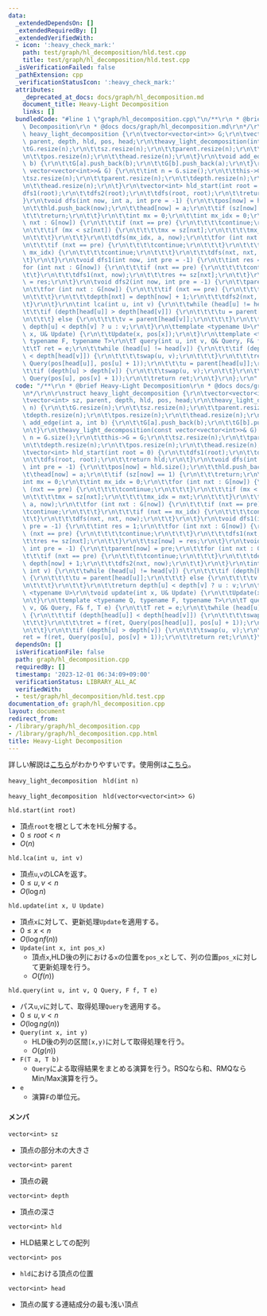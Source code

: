 ```yaml
---
data:
  _extendedDependsOn: []
  _extendedRequiredBy: []
  _extendedVerifiedWith:
  - icon: ':heavy_check_mark:'
    path: test/graph/hl_decomposition/hld.test.cpp
    title: test/graph/hl_decomposition/hld.test.cpp
  _isVerificationFailed: false
  _pathExtension: cpp
  _verificationStatusIcon: ':heavy_check_mark:'
  attributes:
    _deprecated_at_docs: docs/graph/hl_decomposition.md
    document_title: Heavy-Light Decomposition
    links: []
  bundledCode: "#line 1 \"graph/hl_decomposition.cpp\"\n/**\r\n * @brief Heavy-Light\
    \ Decomposition\r\n * @docs docs/graph/hl_decomposition.md\r\n*/\r\n\r\nstruct\
    \ heavy_light_decomposition {\r\n\tvector<vector<int>> G;\r\n\tvector<int> sz,\
    \ parent, depth, hld, pos, head;\r\n\theavy_light_decomposition(int n) {\r\n\t\
    \tG.resize(n);\r\n\t\tsz.resize(n);\r\n\t\tparent.resize(n);\r\n\t\tdepth.resize(n);\r\
    \n\t\tpos.resize(n);\r\n\t\thead.resize(n);\r\n\t}\r\n\tvoid add_edge(int a, int\
    \ b) {\r\n\t\tG[a].push_back(b);\r\n\t\tG[b].push_back(a);\r\n\t}\r\n\theavy_light_decomposition(const\
    \ vector<vector<int>>& G) {\r\n\t\tint n = G.size();\r\n\t\tthis->G = G;\r\n\t\
    \tsz.resize(n);\r\n\t\tparent.resize(n);\r\n\t\tdepth.resize(n);\r\n\t\tpos.resize(n);\r\
    \n\t\thead.resize(n);\r\n\t}\r\n\tvector<int> hld_start(int root = 0) {\r\n\t\t\
    dfs1(root);\r\n\t\tdfs2(root);\r\n\t\tdfs(root, root);\r\n\t\treturn hld;\r\n\t\
    }\r\n\tvoid dfs(int now, int a, int pre = -1) {\r\n\t\tpos[now] = hld.size();\r\
    \n\t\thld.push_back(now);\r\n\t\thead[now] = a;\r\n\t\tif (sz[now] == 1) {\r\n\
    \t\t\treturn;\r\n\t\t}\r\n\t\tint mx = 0;\r\n\t\tint mx_idx = 0;\r\n\t\tfor (int\
    \ nxt : G[now]) {\r\n\t\t\tif (nxt == pre) {\r\n\t\t\t\tcontinue;\r\n\t\t\t}\r\
    \n\t\t\tif (mx < sz[nxt]) {\r\n\t\t\t\tmx = sz[nxt];\r\n\t\t\t\tmx_idx = nxt;\r\
    \n\t\t\t}\r\n\t\t}\r\n\t\tdfs(mx_idx, a, now);\r\n\t\tfor (int nxt : G[now]) {\r\
    \n\t\t\tif (nxt == pre) {\r\n\t\t\t\tcontinue;\r\n\t\t\t}\r\n\t\t\tif (nxt ==\
    \ mx_idx) {\r\n\t\t\t\tcontinue;\r\n\t\t\t}\r\n\t\t\tdfs(nxt, nxt, now);\r\n\t\
    \t}\r\n\t}\r\n\tvoid dfs1(int now, int pre = -1) {\r\n\t\tint res = 1;\r\n\t\t\
    for (int nxt : G[now]) {\r\n\t\t\tif (nxt == pre) {\r\n\t\t\t\tcontinue;\r\n\t\
    \t\t}\r\n\t\t\tdfs1(nxt, now);\r\n\t\t\tres += sz[nxt];\r\n\t\t}\r\n\t\tsz[now]\
    \ = res;\r\n\t}\r\n\tvoid dfs2(int now, int pre = -1) {\r\n\t\tparent[now] = pre;\r\
    \n\t\tfor (int nxt : G[now]) {\r\n\t\t\tif (nxt == pre) {\r\n\t\t\t\tcontinue;\r\
    \n\t\t\t}\r\n\t\t\tdepth[nxt] = depth[now] + 1;\r\n\t\t\tdfs2(nxt, now);\r\n\t\
    \t}\r\n\t}\r\n\tint lca(int u, int v) {\r\n\t\twhile (head[u] != head[v]) {\r\n\
    \t\t\tif (depth[head[u]] > depth[head[v]]) {\r\n\t\t\t\tu = parent[head[u]];\r\
    \n\t\t\t} else {\r\n\t\t\t\tv = parent[head[v]];\r\n\t\t\t}\r\n\t\t}\r\n\t\treturn\
    \ depth[u] < depth[v] ? u : v;\r\n\t}\r\n\ttemplate <typename U>\r\n\tvoid update(int\
    \ x, U& Update) {\r\n\t\tUpdate(x, pos[x]);\r\n\t}\r\n\ttemplate <typename Q,\
    \ typename F, typename T>\r\n\tT query(int u, int v, Q& Query, F& f, T e) {\r\n\
    \t\tT ret = e;\r\n\t\twhile (head[u] != head[v]) {\r\n\t\t\tif (depth[head[u]]\
    \ < depth[head[v]]) {\r\n\t\t\t\tswap(u, v);\r\n\t\t\t}\r\n\t\t\tret = f(ret,\
    \ Query(pos[head[u]], pos[u] + 1));\r\n\t\t\tu = parent[head[u]];\r\n\t\t}\r\n\
    \t\tif (depth[u] > depth[v]) {\r\n\t\t\tswap(u, v);\r\n\t\t}\r\n\t\tret = f(ret,\
    \ Query(pos[u], pos[v] + 1));\r\n\t\treturn ret;\r\n\t}\r\n};\r\n"
  code: "/**\r\n * @brief Heavy-Light Decomposition\r\n * @docs docs/graph/hl_decomposition.md\r\
    \n*/\r\n\r\nstruct heavy_light_decomposition {\r\n\tvector<vector<int>> G;\r\n\
    \tvector<int> sz, parent, depth, hld, pos, head;\r\n\theavy_light_decomposition(int\
    \ n) {\r\n\t\tG.resize(n);\r\n\t\tsz.resize(n);\r\n\t\tparent.resize(n);\r\n\t\
    \tdepth.resize(n);\r\n\t\tpos.resize(n);\r\n\t\thead.resize(n);\r\n\t}\r\n\tvoid\
    \ add_edge(int a, int b) {\r\n\t\tG[a].push_back(b);\r\n\t\tG[b].push_back(a);\r\
    \n\t}\r\n\theavy_light_decomposition(const vector<vector<int>>& G) {\r\n\t\tint\
    \ n = G.size();\r\n\t\tthis->G = G;\r\n\t\tsz.resize(n);\r\n\t\tparent.resize(n);\r\
    \n\t\tdepth.resize(n);\r\n\t\tpos.resize(n);\r\n\t\thead.resize(n);\r\n\t}\r\n\
    \tvector<int> hld_start(int root = 0) {\r\n\t\tdfs1(root);\r\n\t\tdfs2(root);\r\
    \n\t\tdfs(root, root);\r\n\t\treturn hld;\r\n\t}\r\n\tvoid dfs(int now, int a,\
    \ int pre = -1) {\r\n\t\tpos[now] = hld.size();\r\n\t\thld.push_back(now);\r\n\
    \t\thead[now] = a;\r\n\t\tif (sz[now] == 1) {\r\n\t\t\treturn;\r\n\t\t}\r\n\t\t\
    int mx = 0;\r\n\t\tint mx_idx = 0;\r\n\t\tfor (int nxt : G[now]) {\r\n\t\t\tif\
    \ (nxt == pre) {\r\n\t\t\t\tcontinue;\r\n\t\t\t}\r\n\t\t\tif (mx < sz[nxt]) {\r\
    \n\t\t\t\tmx = sz[nxt];\r\n\t\t\t\tmx_idx = nxt;\r\n\t\t\t}\r\n\t\t}\r\n\t\tdfs(mx_idx,\
    \ a, now);\r\n\t\tfor (int nxt : G[now]) {\r\n\t\t\tif (nxt == pre) {\r\n\t\t\t\
    \tcontinue;\r\n\t\t\t}\r\n\t\t\tif (nxt == mx_idx) {\r\n\t\t\t\tcontinue;\r\n\t\
    \t\t}\r\n\t\t\tdfs(nxt, nxt, now);\r\n\t\t}\r\n\t}\r\n\tvoid dfs1(int now, int\
    \ pre = -1) {\r\n\t\tint res = 1;\r\n\t\tfor (int nxt : G[now]) {\r\n\t\t\tif\
    \ (nxt == pre) {\r\n\t\t\t\tcontinue;\r\n\t\t\t}\r\n\t\t\tdfs1(nxt, now);\r\n\t\
    \t\tres += sz[nxt];\r\n\t\t}\r\n\t\tsz[now] = res;\r\n\t}\r\n\tvoid dfs2(int now,\
    \ int pre = -1) {\r\n\t\tparent[now] = pre;\r\n\t\tfor (int nxt : G[now]) {\r\n\
    \t\t\tif (nxt == pre) {\r\n\t\t\t\tcontinue;\r\n\t\t\t}\r\n\t\t\tdepth[nxt] =\
    \ depth[now] + 1;\r\n\t\t\tdfs2(nxt, now);\r\n\t\t}\r\n\t}\r\n\tint lca(int u,\
    \ int v) {\r\n\t\twhile (head[u] != head[v]) {\r\n\t\t\tif (depth[head[u]] > depth[head[v]])\
    \ {\r\n\t\t\t\tu = parent[head[u]];\r\n\t\t\t} else {\r\n\t\t\t\tv = parent[head[v]];\r\
    \n\t\t\t}\r\n\t\t}\r\n\t\treturn depth[u] < depth[v] ? u : v;\r\n\t}\r\n\ttemplate\
    \ <typename U>\r\n\tvoid update(int x, U& Update) {\r\n\t\tUpdate(x, pos[x]);\r\
    \n\t}\r\n\ttemplate <typename Q, typename F, typename T>\r\n\tT query(int u, int\
    \ v, Q& Query, F& f, T e) {\r\n\t\tT ret = e;\r\n\t\twhile (head[u] != head[v])\
    \ {\r\n\t\t\tif (depth[head[u]] < depth[head[v]]) {\r\n\t\t\t\tswap(u, v);\r\n\
    \t\t\t}\r\n\t\t\tret = f(ret, Query(pos[head[u]], pos[u] + 1));\r\n\t\t\tu = parent[head[u]];\r\
    \n\t\t}\r\n\t\tif (depth[u] > depth[v]) {\r\n\t\t\tswap(u, v);\r\n\t\t}\r\n\t\t\
    ret = f(ret, Query(pos[u], pos[v] + 1));\r\n\t\treturn ret;\r\n\t}\r\n};\r\n"
  dependsOn: []
  isVerificationFile: false
  path: graph/hl_decomposition.cpp
  requiredBy: []
  timestamp: '2023-12-01 06:34:09+09:00'
  verificationStatus: LIBRARY_ALL_AC
  verifiedWith:
  - test/graph/hl_decomposition/hld.test.cpp
documentation_of: graph/hl_decomposition.cpp
layout: document
redirect_from:
- /library/graph/hl_decomposition.cpp
- /library/graph/hl_decomposition.cpp.html
title: Heavy-Light Decomposition
---
```

詳しい解説は[こちら](https://hcpc-hokudai.github.io/archive/graph_tree_001.pdf)がわかりやすいです。使用例は[こちら](https://atcoder.jp/contests/abc294/submissions/46419196)。

```heavy_light_decomposition　hld(int n)```

```heavy_light_decomposition　hld(vector<vector<int>> G)```



```hld.start(int root)```
- 頂点`root`を根として木をHL分解する。
- $0\le root<n$
- $O(n)$


```hld.lca(int u, int v)```
- 頂点`u`,`v`のLCAを返す。
- $0\le u, v < n$
- $O(\log{n})$

```hld.update(int x, U Update)```
- 頂点`x`に対して、更新処理`Update`を適用する。
- $0\le x < n$
- $O(\log{n}f(n))$
- ```Update(int x, int pos_x)```
	- 頂点`x`,HLD後の列における`x`の位置を`pos_x`として、列の位置`pos_x`に対して更新処理を行う。
	- $O(f(n))$

```hld.query(int u, int v, Q Query, F f, T e)```
- パス`u`,`v`に対して、取得処理`Query`を適用する。
- $0\le u, v < n$
- $O(\log{n}g(n))$
- ```Query(int x, int y)```
	- HLD後の列の区間`[x,y)`に対して取得処理を行う。
	- $O(g(n))$
- ```F(T a, T b)```
	- `Query`による取得結果をまとめる演算を行う。RSQなら和、RMQならMin/Max演算を行う。
- ```e```
	- 演算`F`の単位元。

#### メンバ
`vector<int> sz`
- 頂点の部分木の大きさ

`vector<int> parent`
- 頂点の親

`vector<int> depth`
- 頂点の深さ

`vector<int> hld`
- HLD結果としての配列

`vector<int> pos`
- `hld`における頂点の位置

`vector<int> head`
- 頂点の属する連結成分の最も浅い頂点